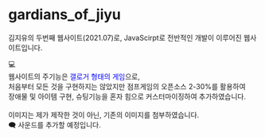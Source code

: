 # gardians_of_jiyu
김지유의 두번째 웹사이트(2021.07)로, JavaScirpt로 전반적인 개발이 이루어진 웹사이트입니다.

💻<br>
웹사이트의 주기능은 <text style="color:blue">갤로거 형태의 게임</text>으로, </br>
처음부터 모든 것을 구현하지는 않았지만 점프게임의 오픈소스 2-30%를 활용하여 </br>
장애물 및 아이템 구현, 슈팅기능을 혼자 힘으로 커스터마이징하여 추가하였습니다. </br>
</br>
이미지는 제가 제작한 것이 아닌, 기존의 이미지를 첨부하였습니다.
<br>
🗨 사운드를 추가할 예정입니다.
